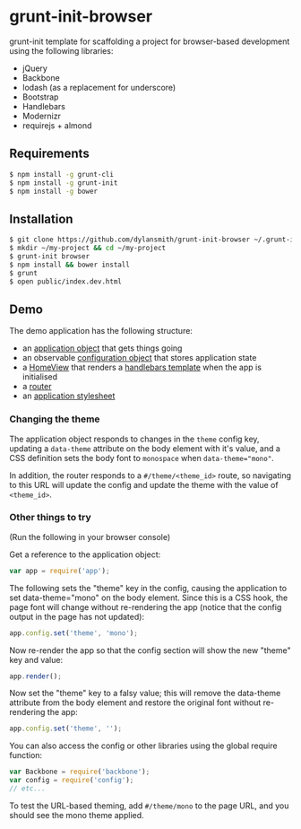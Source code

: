 # grunt-init-browser

grunt-init template for scaffolding a project for browser-based development
using the following libraries:

* jQuery
* Backbone
* lodash (as a replacement for underscore)
* Bootstrap
* Handlebars
* Modernizr
* requirejs + almond

## Requirements

```bash
$ npm install -g grunt-cli
$ npm install -g grunt-init
$ npm install -g bower
```

## Installation

```bash
$ git clone https://github.com/dylansmith/grunt-init-browser ~/.grunt-init/browser
$ mkdir ~/my-project && cd ~/my-project
$ grunt-init browser
$ npm install && bower install
$ grunt
$ open public/index.dev.html
```

## Demo

The demo application has the following structure:

* an [application object](app/app.js) that gets things going
* an observable [configuration object](config/config.js) that stores application state
* a [HomeView](app/views/home.js) that renders a [handlebars template](app/templates/home.hbs)
  when the app is initialised
* a [router](app/router.js)
* an [application stylesheet](less/app.less)

### Changing the theme

The application object responds to changes in the ```theme``` config key, updating a
```data-theme``` attribute on the body element with it's value, and a CSS definition sets
the body font to ```monospace``` when ```data-theme="mono"```.

In addition, the router responds to a ```#/theme/<theme_id>``` route, so navigating to this URL
will update the config and update the theme with the value of ```<theme_id>```.

### Other things to try

(Run the following in your browser console)

Get a reference to the application object:

```javascript
var app = require('app');
```

The following sets the "theme" key in the config, causing the application to set data-theme="mono"
on the body element. Since this is a CSS hook, the page font will change without re-rendering the
app (notice that the config output in the page has not updated):

```javascript
app.config.set('theme', 'mono');
```

Now re-render the app so that the config section will show the new "theme" key and value:

```javascript
app.render();
```

Now set the "theme" key to a falsy value; this will remove the data-theme attribute from
the body element and restore the original font without re-rendering the app:

```javascript
app.config.set('theme', '');
```

You can also access the config or other libraries using the global require function:
```javascript
var Backbone = require('backbone');
var config = require('config');
// etc...
```

To test the URL-based theming, add ```#/theme/mono``` to the page URL, and you should see the
mono theme applied.
